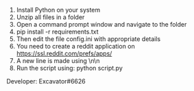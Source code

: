 1. Install Python on your system
2. Unzip all files in a folder
3. Open a command prompt window and navigate to the folder 
4. pip install -r requirements.txt
5. Then edit the file config.ini with appropriate details
6. You need to create a reddit application on https://ssl.reddit.com/prefs/apps/
7. A new line is made using \n\n
8. Run the script using: python script.py

Developer: Excavator#6626

